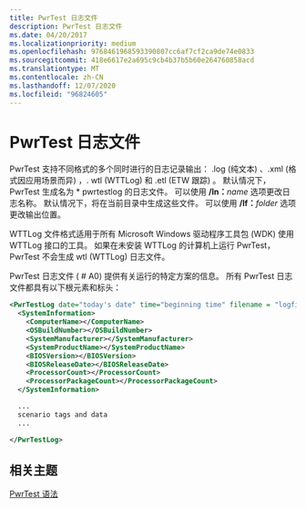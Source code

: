 ```yaml
---
title: PwrTest 日志文件
description: PwrTest 日志文件
ms.date: 04/20/2017
ms.localizationpriority: medium
ms.openlocfilehash: 9768461968593390807cc6af7cf2ca9de74e0833
ms.sourcegitcommit: 418e6617e2a695c9cb4b37b5b60e264760858acd
ms.translationtype: MT
ms.contentlocale: zh-CN
ms.lasthandoff: 12/07/2020
ms.locfileid: "96824605"
---
```

# <a name="pwrtest-log-file"></a>PwrTest 日志文件


PwrTest 支持不同格式的多个同时进行的日志记录输出： .log (纯文本) 、.xml (格式因应用场景而异) ，. wtl (WTTLog) 和 .etl (ETW 跟踪) 。 默认情况下，PwrTest 生成名为 \* pwrtestlog 的日志文件。 可以使用 **/ln：**<em>name</em> 选项更改日志名称。 默认情况下，将在当前目录中生成这些文件。 可以使用 **/lf：**<em>folder</em> 选项更改输出位置。

WTTLog 文件格式适用于所有 Microsoft Windows 驱动程序工具包 (WDK) 使用 WTTLog 接口的工具。 如果在未安装 WTTLog 的计算机上运行 PwrTest，PwrTest 不会生成 wtl (WTTLog) 日志文件。

PwrTest 日志文件 ( # A0) 提供有关运行的特定方案的信息。 所有 PwrTest 日志文件都具有以下根元素和标头：

```XML
<PwrTestLog date="today's date" time="beginning time" filename = "logfile path">
  <SystemInformation>
    <ComputerName></ComputerName>
    <OSBuildNumber></OSBuildNumber>
    <SystemManufacturer></SystemManufacturer>
    <SystemProductName></SystemProductName>
    <BIOSVersion></BIOSVersion>
    <BIOSReleaseDate></BIOSReleaseDate>
    <ProcessorCount></ProcessorCount>
    <ProcessorPackageCount></ProcessorPackageCount>
  </SystemInformation>

  ... 
  scenario tags and data
  ...

</PwrTestLog>
```

## <a name="span-idrelated_topicsspanrelated-topics"></a><span id="related_topics"></span>相关主题


[PwrTest 语法](pwrtest-syntax.md)

 

 






